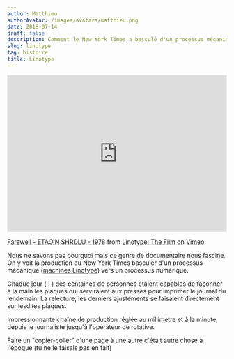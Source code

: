 ```yaml
---
author: Matthieu
authorAvatar: /images/avatars/matthieu.png
date: 2018-07-14
draft: false
description: Comment le New York Times a basculé d'un processus mécanique vers un processus numérique
slug: linotype
tag: histoire
title: Linotype
---
```


<iframe src="https://player.vimeo.com/video/127605643?byline=0&portrait=0" width="100%" height="360" frameborder="0" webkitallowfullscreen mozallowfullscreen allowfullscreen></iframe>
<p><a href="https://vimeo.com/127605643">Farewell - ETAOIN SHRDLU - 1978</a> from <a href="https://vimeo.com/user4747369">Linotype: The Film</a> on <a href="https://vimeo.com">Vimeo</a>.</p>


Nous ne savons pas pourquoi mais ce genre de documentaire nous fascine. On y voit la production du New York Times basculer d'un processus mécanique ([machines Linotype](https://fr.wikipedia.org/wiki/Linotype)) vers un processus numérique. 

Chaque jour ( ! ) des centaines de personnes étaient capables de façonner à la main les plaques qui serviraient aux presses pour imprimer le journal du lendemain. La relecture, les derniers ajustements se faisaient directement sur lesdites plaques. 

Impressionnante chaîne de production réglée au millimètre et à la minute, depuis le journaliste jusqu'à l'opérateur de rotative.

Faire un "copier-coller" d'une page à une autre c'était autre chose à l'époque (tu ne le faisais pas en fait)
